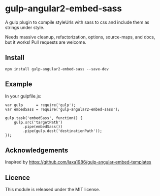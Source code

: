 # gulp-angular2-embed-sass
A gulp plugin to compile styleUrls with sass to css and include them as strings under style.

Needs massive cleanup, refactorization, options, source-maps, and docs, but it works! Pull requests are welcome.

## Install
```
npm install gulp-angular2-embed-sass --save-dev
````
## Example
In your gulpfile.js:
```
var gulp      = require('gulp');
var embedSass = require('gulp-angular2-embed-sass');

gulp.task('embedSass', function() {
    gulp.src('targetPath')
        .pipe(embedSass())
        .pipe(gulp.dest('destinationPath'));
});
```
## Acknowledgements
Inspired by https://github.com/laxa1986/gulp-angular-embed-templates

## Licence
This module is released under the MIT license.
